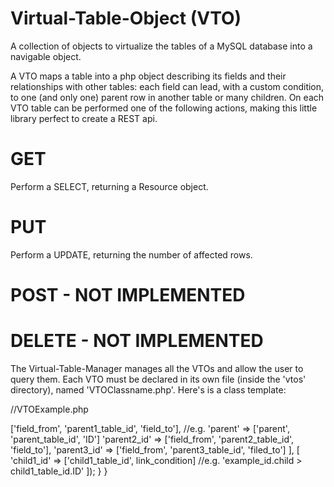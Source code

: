 # Virtual-Table-Object (VTO)
A collection of objects to virtualize the tables of a MySQL database into a navigable object.

A VTO maps a table into a php object describing its fields and their relationships with other tables: each field can lead, with a custom condition, to one (and only one) parent row in another table or many children. On each VTO table can be performed one of the following actions, making this little library perfect to create a REST api.

# GET
Perform a SELECT, returning a Resource object.

# PUT
Perform a UPDATE, returning the number of affected rows.

# POST - NOT IMPLEMENTED

# DELETE - NOT IMPLEMENTED


The Virtual-Table-Manager manages all the VTOs and allow the user to query them. Each VTO must be declared in its own file (inside the 'vtos' directory), named 'VTOClassname.php'. Here's is a class template:

//VTOExample.php
<?php
class VTOExample extends VTO 
{
    public function __construct() 
    {
    	parent::__construct('example_id', '_database_table_name', [
            'parent1_id' => ['field_from', 'parent1_table_id', 'field_to'], //e.g. 'parent' => ['parent', 'parent_table_id', 'ID']
            'parent2_id' => ['field_from', 'parent2_table_id', 'field_to'],
            'parent3_id' => ['field_from', 'parent3_table_id', 'filed_to']
        ], [
            'child1_id' => ['child1_table_id', link_condition] //e.g. 'example_id.child > child1_table_id.ID'
        ]);
    }
}

